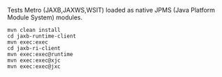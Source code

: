 Tests Metro (JAXB,JAXWS,WSIT) loaded as native JPMS (Java Platform Module System) modules.

```
mvn clean install
cd jaxb-runtime-client
mvn exec:exec
cd jaxb-ri-client
mvn exec:exec@runtime
mvn exec:exec@xjc
mvn exec:exec@jxc
```
